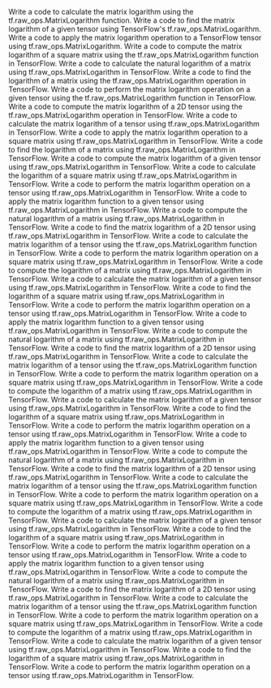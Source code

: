 Write a code to calculate the matrix logarithm using the tf.raw_ops.MatrixLogarithm function.
Write a code to find the matrix logarithm of a given tensor using TensorFlow's tf.raw_ops.MatrixLogarithm.
Write a code to apply the matrix logarithm operation to a TensorFlow tensor using tf.raw_ops.MatrixLogarithm.
Write a code to compute the matrix logarithm of a square matrix using the tf.raw_ops.MatrixLogarithm function in TensorFlow.
Write a code to calculate the natural logarithm of a matrix using tf.raw_ops.MatrixLogarithm in TensorFlow.
Write a code to find the logarithm of a matrix using the tf.raw_ops.MatrixLogarithm operation in TensorFlow.
Write a code to perform the matrix logarithm operation on a given tensor using the tf.raw_ops.MatrixLogarithm function in TensorFlow.
Write a code to compute the matrix logarithm of a 2D tensor using the tf.raw_ops.MatrixLogarithm operation in TensorFlow.
Write a code to calculate the matrix logarithm of a tensor using tf.raw_ops.MatrixLogarithm in TensorFlow.
Write a code to apply the matrix logarithm operation to a square matrix using tf.raw_ops.MatrixLogarithm in TensorFlow.
Write a code to find the logarithm of a matrix using tf.raw_ops.MatrixLogarithm in TensorFlow.
Write a code to compute the matrix logarithm of a given tensor using tf.raw_ops.MatrixLogarithm in TensorFlow.
Write a code to calculate the logarithm of a square matrix using tf.raw_ops.MatrixLogarithm in TensorFlow.
Write a code to perform the matrix logarithm operation on a tensor using tf.raw_ops.MatrixLogarithm in TensorFlow.
Write a code to apply the matrix logarithm function to a given tensor using tf.raw_ops.MatrixLogarithm in TensorFlow.
Write a code to compute the natural logarithm of a matrix using tf.raw_ops.MatrixLogarithm in TensorFlow.
Write a code to find the matrix logarithm of a 2D tensor using tf.raw_ops.MatrixLogarithm in TensorFlow.
Write a code to calculate the matrix logarithm of a tensor using the tf.raw_ops.MatrixLogarithm function in TensorFlow.
Write a code to perform the matrix logarithm operation on a square matrix using tf.raw_ops.MatrixLogarithm in TensorFlow.
Write a code to compute the logarithm of a matrix using tf.raw_ops.MatrixLogarithm in TensorFlow.
Write a code to calculate the matrix logarithm of a given tensor using tf.raw_ops.MatrixLogarithm in TensorFlow.
Write a code to find the logarithm of a square matrix using tf.raw_ops.MatrixLogarithm in TensorFlow.
Write a code to perform the matrix logarithm operation on a tensor using tf.raw_ops.MatrixLogarithm in TensorFlow.
Write a code to apply the matrix logarithm function to a given tensor using tf.raw_ops.MatrixLogarithm in TensorFlow.
Write a code to compute the natural logarithm of a matrix using tf.raw_ops.MatrixLogarithm in TensorFlow.
Write a code to find the matrix logarithm of a 2D tensor using tf.raw_ops.MatrixLogarithm in TensorFlow.
Write a code to calculate the matrix logarithm of a tensor using the tf.raw_ops.MatrixLogarithm function in TensorFlow.
Write a code to perform the matrix logarithm operation on a square matrix using tf.raw_ops.MatrixLogarithm in TensorFlow.
Write a code to compute the logarithm of a matrix using tf.raw_ops.MatrixLogarithm in TensorFlow.
Write a code to calculate the matrix logarithm of a given tensor using tf.raw_ops.MatrixLogarithm in TensorFlow.
Write a code to find the logarithm of a square matrix using tf.raw_ops.MatrixLogarithm in TensorFlow.
Write a code to perform the matrix logarithm operation on a tensor using tf.raw_ops.MatrixLogarithm in TensorFlow.
Write a code to apply the matrix logarithm function to a given tensor using tf.raw_ops.MatrixLogarithm in TensorFlow.
Write a code to compute the natural logarithm of a matrix using tf.raw_ops.MatrixLogarithm in TensorFlow.
Write a code to find the matrix logarithm of a 2D tensor using tf.raw_ops.MatrixLogarithm in TensorFlow.
Write a code to calculate the matrix logarithm of a tensor using the tf.raw_ops.MatrixLogarithm function in TensorFlow.
Write a code to perform the matrix logarithm operation on a square matrix using tf.raw_ops.MatrixLogarithm in TensorFlow.
Write a code to compute the logarithm of a matrix using tf.raw_ops.MatrixLogarithm in TensorFlow.
Write a code to calculate the matrix logarithm of a given tensor using tf.raw_ops.MatrixLogarithm in TensorFlow.
Write a code to find the logarithm of a square matrix using tf.raw_ops.MatrixLogarithm in TensorFlow.
Write a code to perform the matrix logarithm operation on a tensor using tf.raw_ops.MatrixLogarithm in TensorFlow.
Write a code to apply the matrix logarithm function to a given tensor using tf.raw_ops.MatrixLogarithm in TensorFlow.
Write a code to compute the natural logarithm of a matrix using tf.raw_ops.MatrixLogarithm in TensorFlow.
Write a code to find the matrix logarithm of a 2D tensor using tf.raw_ops.MatrixLogarithm in TensorFlow.
Write a code to calculate the matrix logarithm of a tensor using the tf.raw_ops.MatrixLogarithm function in TensorFlow.
Write a code to perform the matrix logarithm operation on a square matrix using tf.raw_ops.MatrixLogarithm in TensorFlow.
Write a code to compute the logarithm of a matrix using tf.raw_ops.MatrixLogarithm in TensorFlow.
Write a code to calculate the matrix logarithm of a given tensor using tf.raw_ops.MatrixLogarithm in TensorFlow.
Write a code to find the logarithm of a square matrix using tf.raw_ops.MatrixLogarithm in TensorFlow.
Write a code to perform the matrix logarithm operation on a tensor using tf.raw_ops.MatrixLogarithm in TensorFlow.



